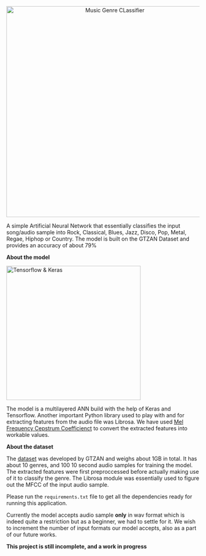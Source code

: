 <p align="center">
  <img src="https://ichef.bbci.co.uk/images/ic/640x360/p07dzz43.jpg" width="550" title="Music Genre CLassifier">
</p>

A simple Artificial Neural Network that essentially classifies the input song/audio sample into Rock, Classical, Blues, Jazz, Disco, Pop, Metal, Regae, Hiphop or Country.
The model is built on the GTZAN Dataset and provides an accuracy of about 79%

**About the model**

<p align="left">
  <img src="https://miro.medium.com/max/1400/0*BrC7o-KTt54z948C.jpg" width="350" title="Tensorflow & Keras">
</p>

The model is a multilayered ANN build with the help of Keras and Tensorflow. Another important Python library used to play with and for extracting features from the audio file
was Librosa. We have used [Mel Frequency Cepstrum Coefficienct](https://en.wikipedia.org/wiki/Mel-frequency_cepstrum) to convert the extracted features into workable values.

**About the dataset**

The [dataset](https://www.kaggle.com/datasets/andradaolteanu/gtzan-dataset-music-genre-classification) was developed by GTZAN and weighs about 1GB in total. It has about 10 
genres, and 100 10 second audio samples for training the model. The extracted features were first preproccessed before actually making use of it to classify the genre.
The Librosa module was essentially used to figure out the MFCC of the input audio sample. 


Please run the ```requirements.txt``` file to get all the dependencies ready for running this application.

Currently the model accepts audio sample **only** in wav format which is indeed quite a restriction but as a beginner, we had to settle for it. We wish to increment the
number of input formats our model accepts, also as a part of our future works.

**This project is still incomplete, and a work in progress**
